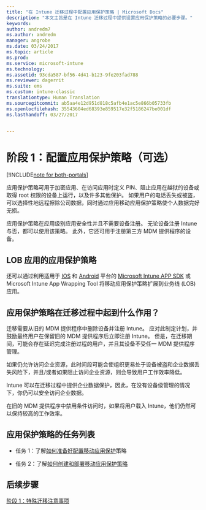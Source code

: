 ```yaml
---
title: "在 Intune 迁移过程中配置应用保护策略 | Microsoft Docs"
description: "本文主旨是在 Intune 迁移过程中提供设置应用保护策略的必要步骤。"
keywords: 
author: andredm7
ms.author: andredm
manager: angrobe
ms.date: 03/24/2017
ms.topic: article
ms.prod: 
ms.service: microsoft-intune
ms.technology: 
ms.assetid: 93cda587-bf56-4d41-b123-9fe203fad788
ms.reviewer: dagerrit
ms.suite: ems
ms.custom: intune-classic
translationtype: Human Translation
ms.sourcegitcommit: ab5aa4e12d951d818c5afb4e1ac5e866b05733fb
ms.openlocfilehash: 35543604ed68393e859517e32f5186247be001df
ms.lasthandoff: 03/27/2017


---
```


# <a name="phase-1-configure-app-protection-policies-optional"></a>阶段 1：配置应用保护策略（可选）

[!INCLUDE[note for both-portals](../includes/note-for-both-portals.md)]

应用保护策略可用于加密应用、在访问应用时定义 PIN、阻止应用在越狱的设备或取得 root 权限的设备上运行，以及许多其他保护。 如果用户的电话丢失或被盗，可以选择性地远程擦除公司数据，同时通过应用移动应用保护策略使个人数据完好无损。

应用保护策略在应用级别应用安全性并且不需要设备注册。 无论设备注册 Intune 与否，都可以使用该策略。 此外，它还可用于注册第三方 MDM 提供程序的设备。

## <a name="app-protection-policies-with-lob-apps"></a>LOB 应用的应用保护策略

还可以通过利用适用于 [IOS](https://www.microsoft.com/en-us/download/details.aspx?id=45218&751be11f-ede8-5a0c-058c-2ee190a24fa6=True) 和 [Android](https://www.microsoft.com/en-us/download/details.aspx?id=47267) 平台的 [Microsoft Intune APP SDK](https://docs.microsoft.com/intune/deploy-use/use-the-sdk-to-enable-apps-for-mobile-application-management) 或 Microsoft Intune App Wrapping Tool 将移动应用保护策略扩展到业务线 (LOB) 应用。

## <a name="how-do-app-protection-policies-help-during-migration"></a>应用保护策略在迁移过程中起到什么作用？

迁移需要从旧的 MDM 提供程序中删除设备并注册 Intune。 应对此制定计划，并鼓励最终用户在保留旧的 MDM 提供程序后立即注册 Intune。 但是，在迁移期间，可能会存在延迟完成注册过程的用户，并且其设备不受任一 MDM 提供程序管理。

如果仍允许访问企业资源，此时间段可能会使组织更易处于设备被盗和企业数据丢失风险下，并且/或者如果阻止访问企业资源，则会导致用户工作效率降低。

Intune 可以在迁移过程中提供企业数据保护，因此，在没有设备级管理的情况下，你仍可以安全访问企业数据。

在旧的 MDM 提供程序中禁用条件访问时，如果将用户载入 Intune，他们仍然可以保持较高的工作效率。

## <a name="task-list-for-app-protection-policies"></a>应用保护策略的任务列表

-   任务 1：了解[如何准备好配置移动应用保护](https://docs.microsoft.com/en-us/intune/deploy-use/get-ready-to-configure-mobile-app-management-policies-with-microsoft-intune)策略

-   任务 2：了解[如何创建和部署移动应用保护策略](https://docs.microsoft.com/en-us/intune/deploy-use/create-and-deploy-mobile-app-management-policies-with-microsoft-intune)

## <a name="next-steps"></a>后续步骤 

[阶段 1：特殊迁移注意事项](https://docs.microsoft.com/intune/plan-design/migration-phase1-special-migration-considerations)

